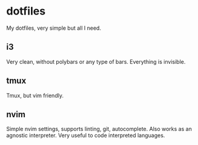 # dotfiles

My dotfiles, very simple but all I need.

## i3

Very clean, without polybars or any type of bars. Everything is invisible.

## tmux

Tmux, but vim friendly.

## nvim 

Simple nvim settings, supports linting, git, autocomplete. Also works as an agnostic interpreter.
Very useful to code interpreted languages.


